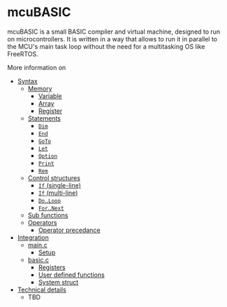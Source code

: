 # mcuBASIC

mcuBASIC is a small BASIC compiler and virtual machine, designed to run on microcontrollers. It is written in a way that allows to run it in parallel to the MCU's main task loop without the need for a multitasking OS like FreeRTOS.

More information on
* [Syntax](doc/syntax.md)
  * [Memory](doc/syntax.md#memory)
    * [Variable](doc/syntax.md#variable)
    * [Array](doc/syntax.md#arrays)
    * [Register](doc/syntax.md#registers)
  * [Statements](doc/syntax.md#statements)
    * [`Dim`](doc/syntax.md#dim)
    * [`End`](doc/syntax.md#end)
    * [`GoTo`](doc/syntax.md#goto)
    * [`Let`](doc/syntax.md#let)
    * [`Option`](doc/syntax.md#option)
    * [`Print`](doc/syntax.md#print)
    * [`Rem`](doc/syntax.md#remarks)
  * [Control structures](doc/syntax.md#control-structures)
    * [`If` (single-line)](doc/syntax.md#if-single-line)
    * [`If` (multi-line)](doc/syntax.md#if-multi-line)
    * [`Do`..`Loop`](doc/syntax.md#do--loop)
    * [`For`..`Next`](doc/syntax.md#for--next)
  * [Sub functions](doc/syntax.md#sub-functions)
  * [Operators](doc/syntax.md#operators)
    * [Operator precedance](doc/syntax.md#operator-precedance)
* [Integration](doc/integration.md)
  * [main.c](doc/integration.md#mainc)
    * [Setup](doc/integration.md#setup)
  * [basic.c](doc/integration.md#basicc)
    * [Registers](doc/integration.md#registers)
    * [User defined functions](doc/integration.md#user-defined-functions)
    * [System struct](doc/integration.md#system-struct)
* [Technical details](doc/tech_details.md)
  * TBD
